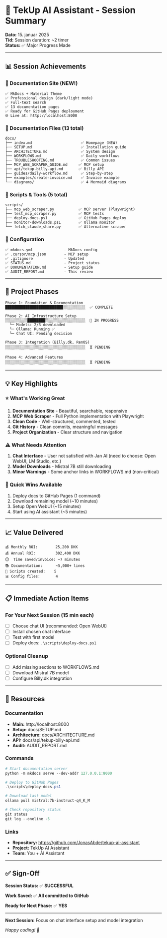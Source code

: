 # 🎯 TekUp AI Assistant - Session Summary

**Dato:** 15. januar 2025  
**Tid:** Session duration: ~2 timer  
**Status:** ✅ Major Progress Made

---

## 📊 Session Achievements

### 🎨 Documentation Site (NEW!)
```
✅ MkDocs + Material Theme
✅ Professional design (dark/light mode)
✅ Full-text search
✅ 13 documentation pages
✅ Ready for GitHub Pages deployment
🌐 Live at: http://localhost:8000
```

### 📁 Documentation Files (13 total)
```
docs/
├── index.md                      ✅ Homepage (NEW)
├── SETUP.md                      ✅ Installation guide
├── ARCHITECTURE.md               ✅ System design
├── WORKFLOWS.md                  ✅ Daily workflows
├── TROUBLESHOOTING.md            ✅ Common issues
├── MCP_WEB_SCRAPER_GUIDE.md     ✅ MCP setup
├── api/tekup-billy-api.md       ✅ Billy API
├── guides/daily-workflow.md      ✅ Step-by-step
├── examples/create-invoice.md    ✅ Invoice example
└── diagrams/                     ✅ 4 Mermaid diagrams
```

### 🔧 Scripts & Tools (5 total)
```
scripts/
├── mcp_web_scraper.py           ✅ MCP server (Playwright)
├── test_mcp_scraper.py          ✅ MCP tests
├── deploy-docs.ps1              ✅ GitHub Pages deploy
├── monitor-downloads.ps1        ✅ Ollama monitor
└── fetch_claude_share.py        ✅ Alternative scraper
```

### 📝 Configuration
```
✅ mkdocs.yml              - MkDocs config
✅ .cursor/mcp.json        - MCP setup
✅ .gitignore              - Updated
✅ STATUS.md               - Project status
✅ DOKUMENTATION.md        - Setup guide
✅ AUDIT_REPORT.md         - This review
```

---

## 🎯 Project Phases

```
Phase 1: Foundation & Documentation
██████████████████████████░░░░░░░░░░  ✅ COMPLETE

Phase 2: AI Infrastructure Setup
░░░░░░░░░░████████░░░░░░░░░░░░░░░░░░  🔄 IN PROGRESS
  └─ Models: 2/3 downloaded
  └─ Ollama: Running ✅
  └─ Chat UI: Pending decision

Phase 3: Integration (Billy.dk, RenOS)
░░░░░░░░░░░░░░░░░░░░░░░░░░░░░░░░░░░░  ⏳ PENDING

Phase 4: Advanced Features
░░░░░░░░░░░░░░░░░░░░░░░░░░░░░░░░░░░░  ⏳ PENDING
```

---

## 💡 Key Highlights

### ⭐ What's Working Great
1. **Documentation Site** - Beautiful, searchable, responsive
2. **MCP Web Scraper** - Full Python implementation with Playwright
3. **Clean Code** - Well-structured, commented, tested
4. **Git History** - Clean commits, meaningful messages
5. **Project Organization** - Clear structure and navigation

### ⚠️ What Needs Attention
1. **Chat Interface** - User not satisfied with Jan AI (need to choose: Open WebUI, LM Studio, etc.)
2. **Model Downloads** - Mistral 7B still downloading
3. **Minor Warnings** - Some anchor links in WORKFLOWS.md (non-critical)

### 🚀 Quick Wins Available
1. Deploy docs to GitHub Pages (1 command)
2. Download remaining model (~10 minutes)
3. Setup Open WebUI (~15 minutes)
4. Start using AI assistant (~5 minutes)

---

## 📈 Value Delivered

```
💰 Monthly ROI:        25,200 DKK
💰 Annual ROI:         302,400 DKK
⏱️  Time saved/invoice: ~7 minutes
📚 Documentation:      ~5,000+ lines
🔧 Scripts created:    5
📊 Config files:       4
```

---

## 📋 Immediate Action Items

### For Your Next Session (15 min each)
- [ ] Choose chat UI (recommended: Open WebUI)
- [ ] Install chosen chat interface
- [ ] Test with first model
- [ ] Deploy docs: `.\scripts\deploy-docs.ps1`

### Optional Cleanup
- [ ] Add missing sections to WORKFLOWS.md
- [ ] Download Mistral 7B model
- [ ] Configure Billy.dk integration

---

## 🔗 Resources

### Documentation
- **Main:** http://localhost:8000
- **Setup:** docs/SETUP.md
- **Architecture:** docs/ARCHITECTURE.md
- **API:** docs/api/tekup-billy-api.md
- **Audit:** AUDIT_REPORT.md

### Commands
```powershell
# Start documentation server
python -m mkdocs serve --dev-addr 127.0.0.1:8000

# Deploy to GitHub Pages
.\scripts\deploy-docs.ps1

# Download last model
ollama pull mistral:7b-instruct-q4_K_M

# Check repository status
git status
git log --oneline -5
```

### Links
- **Repository:** https://github.com/JonasAbde/tekup-ai-assistant
- **Project:** TekUp AI Assistant
- **Team:** You + AI Assistant

---

## ✅ Sign-Off

**Session Status:** ✅ **SUCCESSFUL**

**Work Saved:** ✅ **All committed to GitHub**

**Ready for Next Phase:** ✅ **YES**

---

**Next Session:** Focus on chat interface setup and model integration

*Happy coding! 🚀*
